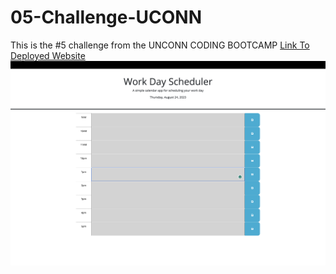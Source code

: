 # 05-Challenge-UCONN
This is the #5 challenge from the UNCONN CODING BOOTCAMP
[Link To Deployed Website]([https://website-name.com](https://beginnerlevelup.github.io/05-Challenge-UCONN/)https://beginnerlevelup.github.io/05-Challenge-UCONN/)
![Imageof the website](/AppImages/SCR-20230824-umlx.png)
